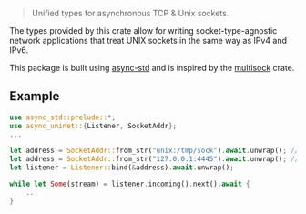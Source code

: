 > Unified types for asynchronous TCP & Unix sockets.

The types provided by this crate allow for writing socket-type-agnostic network applications that treat UNIX sockets in the same way as IPv4 and IPv6.

This package is built using [async-std](https://github.com/async-rs/async-std) and is inspired by the [multisock](https://crates.io/crates/multisock) crate.

## Example

```rs
use async_std::prelude::*;
use async_uninet::{Listener, SocketAddr};
...

let address = SocketAddr::from_str("unix:/tmp/sock").await.unwrap(); // use unix socket
let address = SocketAddr::from_str("127.0.0.1:4445").await.unwrap(); // use tcp address
let listener = Listener::bind(&address).await.unwrap();

while let Some(stream) = listener.incoming().next().await {
    ...
}
```
